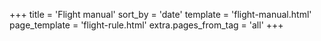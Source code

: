 +++
title = 'Flight manual'
sort_by = 'date'
template = 'flight-manual.html'
page_template = 'flight-rule.html'
extra.pages_from_tag = 'all'
+++
